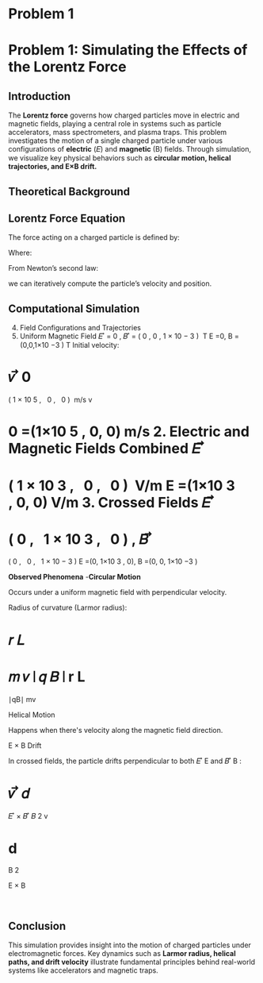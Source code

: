 # Problem 1
# **Problem 1: Simulating the Effects of the Lorentz Force**  


## **Introduction**
The **Lorentz force** governs how charged particles move in electric and magnetic fields, playing a central role in systems such as particle accelerators, mass spectrometers, and plasma traps.
This problem investigates the motion of a single charged particle under various configurations of **electric** (𝐸) and **magnetic** (B) fields.
Through simulation, we visualize key physical behaviors such as **circular motion, helical trajectories, and E×B drift.** 



## **Theoretical Background**
## Lorentz Force Equation
The force acting on a charged particle is defined by:


Where:



From Newton’s second law:


we can iteratively compute the particle’s velocity and position.

## **Computational Simulation**



4. Field Configurations and Trajectories
1. Uniform Magnetic Field
𝐸
⃗
=
0
,
𝐵
⃗
=
(
0
,
0
,
1
×
10
−
3
)
 T
E
 =0, 
B
 =(0,0,1×10 
−3
 ) T
Initial velocity:

𝑣
⃗
0
=
(
1
×
10
5
,
 
0
,
 
0
)
 m/s
v
  
0
​
 =(1×10 
5
 , 0, 0) m/s
2. Electric and Magnetic Fields Combined
𝐸
⃗
=
(
1
×
10
3
,
 
0
,
 
0
)
 V/m
E
 =(1×10 
3
 , 0, 0) V/m
3. Crossed Fields
𝐸
⃗
=
(
0
,
 
1
×
10
3
,
 
0
)
,
𝐵
⃗
=
(
0
,
 
0
,
 
1
×
10
−
3
)
E
 =(0, 1×10 
3
 , 0), 
B
 =(0, 0, 1×10 
−3
 )



**Observed Phenomena**
-**Circular Motion**

 Occurs under a uniform magnetic field with perpendicular velocity.

 Radius of curvature (Larmor radius):

𝑟
𝐿
=
𝑚
𝑣
∣
𝑞
𝐵
∣
r 
L
​
 = 
∣qB∣
mv
​
 
Helical Motion

Happens when there's velocity along the magnetic field direction.

E × B Drift

In crossed fields, the particle drifts perpendicular to both 
𝐸
⃗
E
  and 
𝐵
⃗
B
 :

𝑣
⃗
𝑑
=
𝐸
⃗
×
𝐵
⃗
𝐵
2
v
  
d
​
 = 
B 
2
 
E
 × 
B
 
​
 
## **Conclusion**
This simulation provides insight into the motion of charged particles under electromagnetic forces.
Key dynamics such as **Larmor radius, helical paths, and drift velocity** illustrate fundamental principles behind real-world systems like accelerators and magnetic traps.
